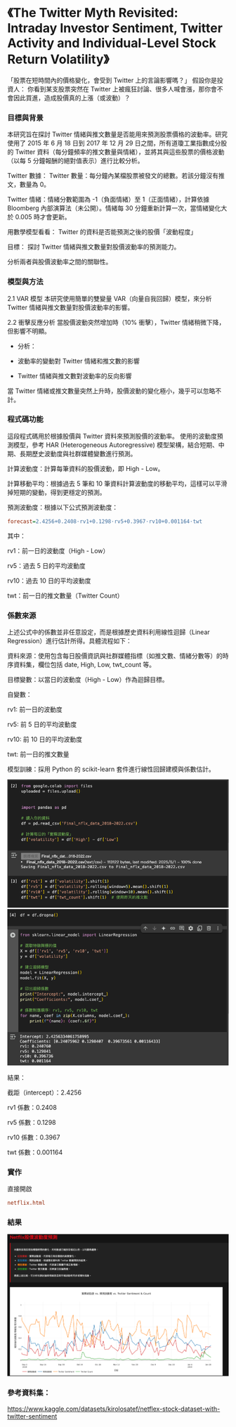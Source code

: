# 《The Twitter Myth Revisited: Intraday Investor Sentiment, Twitter Activity and Individual-Level Stock Return Volatility》

「股票在短時間內的價格變化，會受到 Twitter 上的言論影響嗎？」
假設你是投資人：
你看到某支股票突然在 Twitter 上被瘋狂討論、很多人喊會漲，那你會不會因此買進，造成股價真的上漲（或波動）？

### 目標與背景

本研究旨在探討 Twitter 情緒與推文數量是否能用來預測股票價格的波動率。研究使用了 2015 年 6 月 18 日到 2017 年 12 月 29 日之間，所有道瓊工業指數成分股的 Twitter 資料（每分鐘頻率的推文數量與情緒），並將其與這些股票的價格波動（以每 5 分鐘報酬的絕對值表示）進行比較分析。

Twitter 數據：
Twitter 數量：每分鐘內某檔股票被發文的總數。若該分鐘沒有推文，數量為 0。

Twitter 情緒：情緒分數範圍為 -1（負面情緒）至 1（正面情緒），計算依據 Bloomberg 內部演算法（未公開）。情緒每 30 分鐘重新計算一次，當情緒變化大於 0.005 時才會更新。

用數學模型看看：
Twitter 的資料是否能預測之後的股價「波動程度」

目標：
探討 Twitter 情緒與推文數量對股價波動率的預測能力。

分析兩者與股價波動率之間的關聯性。

### 模型與方法

2.1 VAR 模型
本研究使用簡單的雙變量 VAR（向量自我回歸）模型，來分析 Twitter 情緒與推文數量對股價波動率的影響。

2.2 衝擊反應分析
當股價波動突然增加時（10% 衝擊），Twitter 情緒稍微下降，但影響不明顯。

- 分析：

- 波動率的變動對 Twitter 情緒和推文數的影響

- Twitter 情緒與推文數對波動率的反向影響

當 Twitter 情緒或推文數量突然上升時，股價波動的變化極小，幾乎可以忽略不計。

### 程式碼功能

這段程式碼用於根據股價與 Twitter 資料來預測股價的波動率。
使用的波動度預測模型，參考 HAR (Heterogeneous Autoregressive) 模型架構，結合短期、中期、長期歷史波動度與社群媒體變數進行預測。

計算波動度：計算每筆資料的股價波動，即 High - Low。

計算移動平均：根據過去 5 筆和 10 筆資料計算波動度的移動平均，這樣可以平滑掉短期的變動，得到更穩定的預測。

預測波動度：根據以下公式預測波動度：

```ini
forecast=2.4256+0.2408⋅rv1+0.1298⋅rv5+0.3967⋅rv10+0.001164⋅twt
```

其中：

rv1：前一日的波動度（High - Low）

rv5：過去 5 日的平均波動度

rv10：過去 10 日的平均波動度

twt：前一日的推文數量（Twitter Count）

### 係數來源

上述公式中的係數並非任意設定，而是根據歷史資料利用線性迴歸（Linear Regression）進行估計所得。具體流程如下：

資料來源：使用包含每日股價資訊與社群媒體指標（如推文數、情緒分數等）的時序資料集，欄位包括 date, High, Low, twt_count 等。

目標變數：以當日的波動度（High - Low）作為迴歸目標。

自變數：

rv1: 前一日的波動度

rv5: 前 5 日的平均波動度

rv10: 前 10 日的平均波動度

twt: 前一日的推文數量

模型訓練：採用 Python 的 scikit-learn 套件進行線性回歸建模與係數估計。

![Alt text](image.png)
![Alt text](image-1.png)

結果：

截距（intercept）：2.4256

rv1 係數：0.2408

rv5 係數：0.1298

rv10 係數：0.3967

twt 係數：0.001164

### 實作

直接開啟

```ini
netflix.html
```

### 結果

![Alt text](image-2.png)

### 參考資料集：

https://www.kaggle.com/datasets/kirolosatef/netflex-stock-dataset-with-twitter-sentiment
